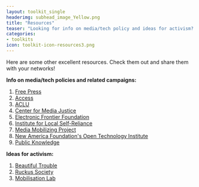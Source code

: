 ```yaml
---
layout: toolkit_single
headerimg: subhead_image_Yellow.png
title: "Resources"
teaser: "Looking for info on media/tech policy and ideas for activism? Check these out."
categories:
- toolkits
icon: toolkit-icon-resources3.png
---
```

Here are some other excellent resources. Check them out and share them with your networks!

**Info on media/tech policies and related campaigns:**

1. [Free Press](http://www.freepress.net/)
1. [Access](https://www.accessnow.org/)
1. [ACLU](https://www.aclu.org/)
1. [Center for Media Justice](http://centerformediajustice.org/)
1. [Electronic Frontier Foundation](https://www.eff.org/)
1. [Institute for Local Self-Reliance](http://ilsr.org/)
1. [Media Mobilizing Project](http://mediamobilizing.org/)
1. [New America Foundation's Open Technology Institute](https://www.newamerica.org/oti/)
1. [Public Knowledge](https://www.publicknowledge.org/)

**Ideas for activism:**

1. [Beautiful Trouble](http://beautifultrouble.org/)
1. [Ruckus Society](http://www.ruckus.org/)
1. [Mobilisation Lab](http://www.mobilisationlab.org/)
